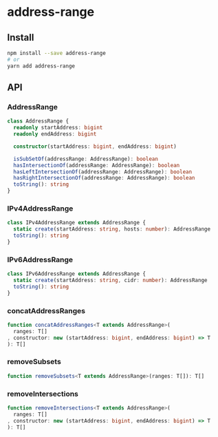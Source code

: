 # address-range

## Install

```sh
npm install --save address-range
# or
yarn add address-range
```

## API

### AddressRange

```ts
class AddressRange {
  readonly startAddress: bigint
  readonly endAddress: bigint

  constructor(startAddress: bigint, endAddress: bigint)

  isSubSetOf(addressRange: AddressRange): boolean
  hasIntersectionOf(addressRange: AddressRange): boolean
  hasLeftIntersectionOf(addressRange: AddressRange): boolean
  hasRightIntersectionOf(addressRange: AddressRange): boolean
  toString(): string
}
```

### IPv4AddressRange

```ts
class IPv4AddressRange extends AddressRange {
  static create(startAddress: string, hosts: number): AddressRange
  toString(): string
}
```

### IPv6AddressRange

```ts
class IPv6AddressRange extends AddressRange {
  static create(startAddress: string, cidr: number): AddressRange
  toString(): string
}
```

### concatAddressRanges

```ts
function concatAddressRanges<T extends AddressRange>(
  ranges: T[]
, constructor: new (startAddress: bigint, endAddress: bigint) => T
): T[]
```

### removeSubsets

```ts
function removeSubsets<T extends AddressRange>(ranges: T[]): T[]
```

### removeIntersections

```ts
function removeIntersections<T extends AddressRange>(
  ranges: T[]
, constructor: new (startAddress: bigint, endAddress: bigint) => T
): T[]
```
